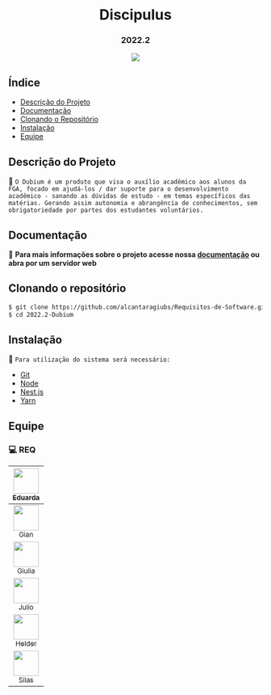 

<h1 align="center"> Discipulus </h1>
<h3 align="center"> 2022.2 </h3>

<p align="center">
<img src="http://img.shields.io/static/v1?label=STATUS&message=COMPLETE&color=RED&style=for-the-badge"/>
</p>

## Índice 

* [Descrição do Projeto](#descrição-do-projeto)
* [Documentação](#documentação)
* [Clonando o Repositório](#clonando-o-repositório)
* [Instalação](#instalação)
* [Equipe](#equipe)

## Descrição do Projeto

:pushpin: `O Dubium é um produto que visa o auxílio acadêmico aos alunos da FGA, focado em ajudá-los / dar suporte para o desenvolvimento acadêmico - sanando as dúvidas de estudo - em temas específicos das matérias. Gerando assim autonomia e abrangência de conhecimentos, sem obrigatoriedade por partes dos estudantes voluntários.` 

## Documentação

:open_file_folder: **Para mais informações sobre o projeto acesse nossa <a href="https://mdsreq-fga-unb.github.io/2022.2-Dubium/">documentação</a> ou abra por um servidor web**

## Clonando o repositório
```bash
$ git clone https://github.com/alcantaragiubs/Requisitos-de-Software.git
$ cd 2022.2-Dubium
```
<!-- ### Executando o projeto -->

## Instalação
:page_facing_up: `Para utilização do sistema será necessário: `

- [Git](https://git-scm.com/)
- [Node](https://nodejs.org/en/)
- [Nest.js](https://nestjs.com/)
- [Yarn](https://yarnpkg.com/)

## Equipe

### :computer: REQ
| [<img src="https://avatars.githubusercontent.com/u/60516644?v=4" width=50><br><sub>Eduarda</sub>](https://github.com/erteduarda) 
| :---: |
| [<img src="https://avatars.githubusercontent.com/u/54555302?v=4" width=50><br><sub>Gian</sub>](https://github.com/GianMedeiros) | :---: |
| [<img src="https://avatars.githubusercontent.com/u/54143767?v=4" width=50><br><sub>Giulia</sub>](https://github.com/alcantaragiubs) | :---: |
| [<img src="https://avatars.githubusercontent.com/u/78378116?v=4" width=50><br><sub>Julio</sub>](https://github.com/Julio-eng) | :---: |
| [<img src="https://avatars.githubusercontent.com/u/78388335?v=4" width=50><br><sub>Helder</sub>](https://github.com/F1reFinger) | :---: |
| [<img src="https://avatars.githubusercontent.com/u/78981008?v=4" width=50><br><sub>Silas</sub>](https://github.com/Silas-neres)| :---: |
